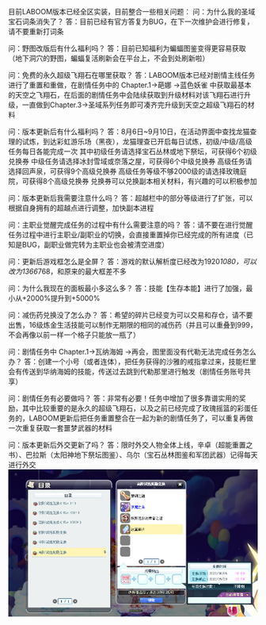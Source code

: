 目前LABOOM版本已经全区实装，目前整合一些相关问题：
问：为什么我的圣域宝石词条消失了？
答：目前已经有官方答复为BUG，在下一次维护会进行修复，请不要重新打词条

问：野图改版后有什么福利吗？
答：目前已知福利为蝙蝠图鉴变得更容易获取（地下洞穴的野图，蝙蝠复活刷新会在平台上，不会到处刷新啦）

问：免费的永久超级飞翔石在哪里获取？
答：LABOOM版本已经对剧情主线任务进行了重置和重做，在剧情任务中的 Chapter.1→葩娜 →蓝色妖雀 中获取最基本的天空之飞翔石，在后面的剧情任务中会陆续获取到升级材料对该飞翔石进行升级，一直做到Chapter.3→圣域系列任务即可凑齐完升级到天空之超级飞翔石的材料

问：版本更新后有什么福利吗？
答：8月6日~9月10日，在活动界面中查找龙猫查理的试炼，到达彩虹游乐场（黑夜），龙猫理查已开启每日试炼，初级/中级/高级任务每日各能完成一次
其中初级任务请选择宝石丛林或地下祭坛，可获得6个初级兑换券
中级任务请选择冰封雪域或奈落之屋，可获得6个中级兑换券
高级任务请选择回声泉，可获得9个高级兑换券
高级任务等级不够2000级的请选择玫瑰庭院，可获得8个高级兑换券
兑换券可以兑换副本相关材料，有兴趣的可以积极参加



问：版本更新后我需要注意什么吗？
答：超越栏中的部分等级进行了扩张，可以根据自身拥有的超越点进行调整，加快副本进程

问：主职业觉醒完成任务的过程中有什么需要注意的吗？
答：请不要在进行觉醒任务过程中进行主职业/副职业的切换，会直接重置掉你已经完成的所有进度（已知是BUG，副职业做完转为主职业也会被清空进度）

问：更新后游戏框怎么是全屏？
答：游戏的默认解析度已经改为1920*1080，可以改为1366*768，和原来的最大框差不多

问：为什么我现在的面板最小多这么多？
答：技能【生存本能】进行了加强，最小从+2000%提升到+5000%

问：减伤药兑换没了怎么办？
答：希望的碎片已经变为可以交易和存仓，请不要出售，16级炼金生活技能可以制作无期限的相同的减伤药（并且可以重叠到999，不会再像以前一样一个格子只能放一瓶了）

问：剧情任务中 Chapter.1→瓦纳海姆 →再会，图里面没有代勒无法完成任务怎么办？
答：创建一个小号（或者连体），把任务获得的沙雅的戒指拿过来，技能栏里会有传送到华纳海姆的技能，传送过去跳到代勒那里进行触发（剧情任务账号共享）

问：剧情任务有必要做吗？
答：非常有必要！任务中增加了很多靠谱实用的奖励，其中比较重要的是永久的超级飞翔石，以及之前已经完成了玫瑰摇篮的彩蛋任务的，LABOOM更新后把任务重置整合在一起为新的剧情任务了，可以重复再做一次重复获取一套噩梦武器的材料

问：版本更新后外交更新了吗？
答：限时外交人物全体上线，辛卓（超能重置之书）、巴拉斯（太阳神地下祭坛图鉴）、乌尔（宝石丛林图鉴和军团武器）记得每天进行外交
![Image](image.png)

